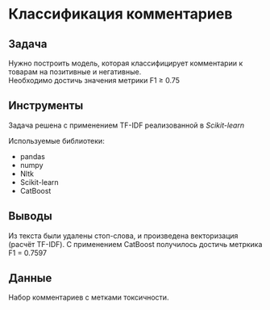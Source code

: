 # Классификация комментариев

## Задача

Нужно построить модель, которая классифицирует комментарии к товарам на позитивные и негативные. <br>
Необходимо достичь значения метрики F1 ≥ 0.75

## Инструменты

Задача решена с применением TF-IDF реализованной в *Scikit-learn*

Используемые библиотеки:
- pandas
- numpy
- Nltk
- Scikit-learn
- CatBoost

## Выводы

Из текста были удалены стоп-слова, и произведена векторизация (расчёт TF-IDF). С применением CatBoost получилось достичь метркика F1 = 0.7597

## Данные

Набор комментариев с метками токсичности.